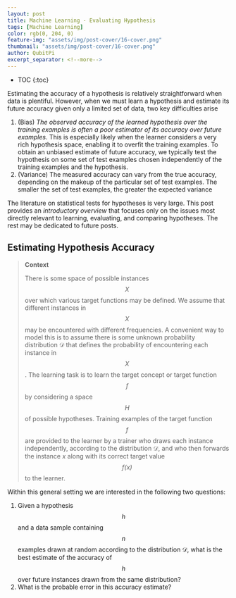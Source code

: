 ```yaml
---
layout: post
title: Machine Learning - Evaluating Hypothesis
tags: [Machine Learning]
color: rgb(0, 204, 0)
feature-img: "assets/img/post-cover/16-cover.png"
thumbnail: "assets/img/post-cover/16-cover.png"
author: QubitPi
excerpt_separator: <!--more-->
---
```


<!--more-->

* TOC
{:toc}

Estimating the accuracy of a hypothesis is relatively straightforward when data is plentiful. However, when we must
learn a hypothesis and estimate its future accuracy given only a limited set of data, two key difficulties arise

1. (Bias) _The observed accuracy of the learned hypothesis over the training examples is often a poor estimator of its accuracy
   over future examples_. This is especially likely when the learner considers a very rich hypothesis space, enabling it
   to overfit the training examples. To obtain an unbiased estimate of future accuracy, we typically test the hypothesis
   on some set of test examples chosen independently of the training examples and the hypothesis.
2. (Variance) The measured accuracy can vary from the true accuracy, depending on the makeup of the particular set of
   test examples. The smaller the set of test examples, the greater the expected variance

The literature on statistical tests for hypotheses is very large. This post provides an _introductory overview_ that
focuses only on the issues most directly relevant to learning, evaluating, and comparing hypotheses. The rest may be
dedicated to future posts.


Estimating Hypothesis Accuracy
------------------------------

> **Context**
> 
> There is some space of possible instances $$\mathit{X}$$ over which various target functions may be defined. We assume
> that different instances in $$\mathit{X}$$ may be encountered with different frequencies. A convenient way to model
> this is to assume there is some unknown probability distribution $\mathcal{D}$ that defines the probability of 
> encountering each instance in $$\mathit{X}$$. The learning task is to learn the target concept or target function
> $$\mathit{f}$$ by considering a space $$\mathit{H}$$ of possible hypotheses. Training examples of the target function 
> $$\mathit{f}$$ are provided to the learner by a trainer who draws each instance independently, according to the 
> distribution $\mathcal{D}$, and who then forwards the instance $\mathit{x}$ along with its correct target value 
> $$\mathit{f(x)}$$ to the learner.

Within this general setting we are interested in the following two questions:

1. Given a hypothesis $$\mathit{h}$$ and a data sample containing $$\mathit{n}$$ examples drawn at random according to
   the distribution $\mathcal{D}$, what is the best estimate of the accuracy of $$\mathit{h}$$ over future instances
   drawn from the same distribution?
2. What is the probable error in this accuracy estimate?
